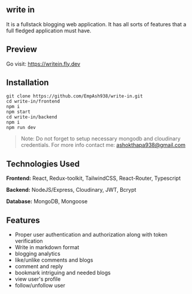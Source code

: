 ## write in

It is a fullstack blogging web application. It has all sorts of features that a full fledged application must have.

## Preview

Go visit: https://writein.fly.dev

## Installation

```
git clone https://github.com/EmpAsh938/write-in.git
cd write-in/frontend
npm i
npm start
cd write-in/backend
npm i
npm run dev
```
> Note: Do not forget to setup necessary mongodb and cloudinary credentials. For more info contact me: ashokthapa938@gmail.com 


## Technologies Used

**Frontend:** React, Redux-toolkit, TailwindCSS, React-Router, Typescript

**Backend:** NodeJS/Express, Cloudinary, JWT, Bcrypt

**Database:** MongoDB, Mongoose

## Features

- Proper user authentication and authorization along with token verification
- Write in markdown format
- blogging analytics
- like/unlike comments and blogs
- comment and reply
- bookmark intriguing and needed blogs
- view user's profile
- follow/unfollow user
